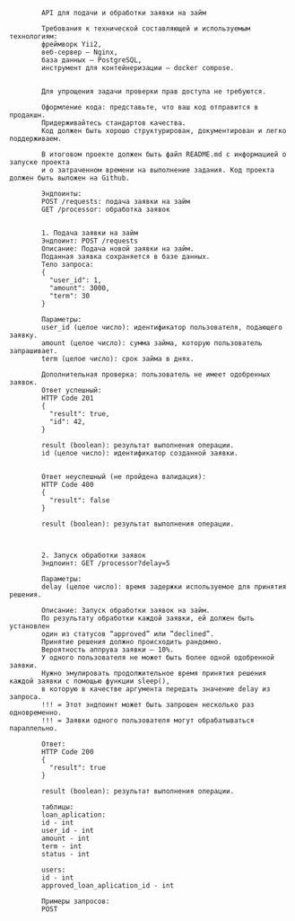 

            API для подачи и обработки заявки на займ

            Требования к технической составляющей и используемым технологиям: 
            фреймворк Yii2, 
            веб-сервер – Nginx, 
            база данных – PostgreSQL, 
            инструмент для контейнеризации – docker compose. 


            Для упрощения задачи проверки прав доступа не требуются.

            Оформление кода: представьте, что ваш код отправится в продакшн. 
            Придерживайтесь стандартов качества. 
            Код должен быть хорошо структурирован, документирован и легко поддерживаем.

            В итоговом проекте должен быть файл README.md с информацией о запуске проекта
            и о затраченном времени на выполнение задания. Код проекта должен быть выложен на Github.

            Эндпоинты:
            POST /requests: подача заявки на займ
            GET /processor: обработка заявок


            1. Подача заявки на займ
            Эндпоинт: POST /requests
            Описание: Подача новой заявки на займ. 
            Поданная заявка сохраняется в базе данных. 
            Тело запроса:
            {
              "user_id": 1,
              "amount": 3000,
              "term": 30
            }

            Параметры:
            user_id (целое число): идентификатор пользователя, подающего заявку.
            amount (целое число): сумма займа, которую пользователь запрашивает.
            term (целое число): срок займа в днях.

            Дополнительная проверка: пользователь не имеет одобренных заявок.
            Ответ успешный:
            HTTP Code 201
            {
              "result": true,
              "id": 42,
            }

            result (boolean): результат выполнения операции.
            id (целое число): идентификатор созданной заявки.


            Ответ неуспешный (не пройдена валидация):
            HTTP Code 400
            {
              "result": false
            }

            result (boolean): результат выполнения операции.



            2. Запуск обработки заявок
            Эндпоинт: GET /processor?delay=5

            Параметры:
            delay (целое число): время задержки используемое для принятия решения.

            Описание: Запуск обработки заявок на займ. 
            По результату обработки каждой заявки, ей должен быть установлен 
            один из статусов “approved” или ”declined”. 
            Принятие решения должно происходить рандомно. 
            Вероятность аппрува заявки – 10%. 
            У одного пользователя не может быть более одной одобренной заявки. 
            Нужно эмулировать продолжительное время принятия решения каждой заявки с помощью функции sleep(), 
            в которую в качестве аргумента передать значение delay из запроса. 
            !!! = Этот эндпоинт может быть запрошен несколько раз одновременно. 
            !!! = Заявки одного пользователя могут обрабатываться параллельно.

            Ответ:
            HTTP Code 200
            {
              "result": true
            }

            result (boolean): результат выполнения операции.

            таблицы:
            loan_aplication:
            id - int
            user_id - int
            amount - int
            term - int
            status - int 

            users:
            id - int
            approved_loan_aplication_id - int

            Примеры запросов:
            POST
